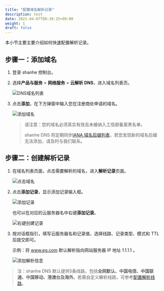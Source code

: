 ```yaml
---
title: "配置域名解析记录"
description: test
date: 2021-04-07T00:38:25+09:00
weight: 1
draft: false
---
```




本小节主要主要介绍如何快速配置解析记录。

## 步骤一：添加域名

1. 登录 shanhe 控制台。
2. 选择**产品与服务** > **网络服务** > **云解析 DNS**，进入域名列表页。

   ![DNS域名列表](../_images/create_domain_1.png)
   
3. 点击**添加**，在下方弹窗中输入您在注册商处申请的域名。

   ![添加域名](../_images/create_domain_2.png)

   > 请注意：您的域名必须真实有效且未被纳入工信部备案黑名单。
   >
   > shanhe DNS 将定期同步[IANA 域名后缀列表](https://www.iana.org/domains/root/db)，若您发现新的域名后缀无法添加，请及时与我们联系。

## 步骤二：创建解析记录

1. 在域名列表页面，点击需要解析的域名，进入**解析记录**页面。

   ![点击域名](../_images/dns_parse_1.png)

2. 点击**添加记录**，显示添加记录输入框。

   ![添加记录](../_images/dns_parse_3.png)

   也可以在对应的云服务器名中右键**添加记录**。

   ![右键创建记录](../_images/right_menus_create.png)

3. 按对话框指引，填写云服务器名和记录值，选择线路、记录类型、模式和 TTL 后提交即可。

    示例：将 www.eg.com 默认解析指向网站服务器 IP 地址 1.1.1.1 。

    ![添加解析信息](../_images/dns_A.png)

> 注：shanhe DNS 默认提供5条线路，包括**全网默认、中国电信、中国联通、中国移动、港澳台及海外**。若需自定义解析线路，可参考[配置解析线路](../../manual/dnsrecord/setresolline)。
